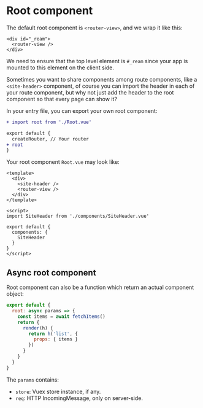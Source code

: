 # Root component

The default root component is `<router-view>`, and we wrap it like this:

```vue
<div id="_ream">
  <router-view />
</div>
```

We need to ensure that the top level element is `#_ream` since your app is mounted to this element on the client side.

Sometimes you want to share components among route components, like a `<site-header>` component, of course you can import the header in each of your route component, but why not just add the header to the root component so that every page can show it?

In your entry file, you can export your own root component:

```diff
+ import root from './Root.vue'

export default {
  createRouter, // Your router
+ root
}
```

Your root component `Root.vue` may look like:

```vue
<template>
  <div>
    <site-header />
    <router-view />
  </div>
</template>

<script>
import SiteHeader from './components/SiteHeader.vue'

export default {
  components: {
    SiteHeader
  }
}
</script>
````

## Async root component

Root component can also be a function which return an actual component object:

```js
export default {
  root: async params => {
    const items = await fetchItems()
    return {
      render(h) {
        return h('list', {
          props: { items }
        })
      }
    }
  }
}
```

The `params` contains:

- `store`: Vuex store instance, if any.
- `req`: HTTP IncomingMessage, only on server-side.
